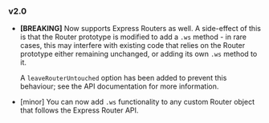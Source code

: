 ### v2.0

* __[BREAKING]__ Now supports Express Routers as well. A side-effect of this is that the Router prototype is modified to add a `.ws` method - in rare cases, this may interfere with existing code that relies on the Router prototype either remaining unchanged, or adding its own `.ws` method to it.

  A `leaveRouterUntouched` option has been added to prevent this behaviour; see the API documentation for more information.

* [minor] You can now add `.ws` functionality to any custom Router object that follows the Express Router API.

